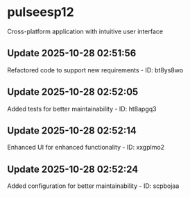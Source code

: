# pulseesp12
Cross-platform application with intuitive user interface

## Update 2025-10-28 02:51:56
Refactored code to support new requirements - ID: bt8ys8wo


## Update 2025-10-28 02:52:05
Added tests for better maintainability - ID: ht8apgq3


## Update 2025-10-28 02:52:14
Enhanced UI for enhanced functionality - ID: xxgplmo2


## Update 2025-10-28 02:52:24
Added configuration for better maintainability - ID: scpbojaa

